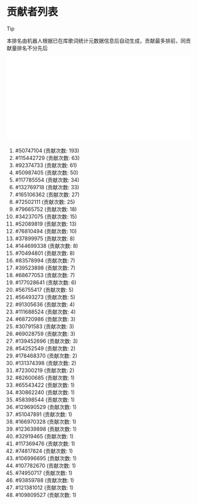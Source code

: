 # 贡献者列表

> [!TIP]
> 本排名由机器人根据已在库歌词统计元数据信息后自动生成，贡献最多排前，同贡献量排名不分先后

![贡献者头像画廊](./CONTRIBUTORS.svg)

1. #50747104 (贡献次数: 193)
2. #115442729 (贡献次数: 63)
3. #92374733 (贡献次数: 61)
4. #50987405 (贡献次数: 50)
5. #117785554 (贡献次数: 34)
6. #132769718 (贡献次数: 33)
7. #165106362 (贡献次数: 27)
8. #72502111 (贡献次数: 25)
9. #79665752 (贡献次数: 18)
10. #34237075 (贡献次数: 15)
11. #52089819 (贡献次数: 13)
12. #76810494 (贡献次数: 10)
13. #37899975 (贡献次数: 8)
14. #144699338 (贡献次数: 8)
15. #70494801 (贡献次数: 8)
16. #83578994 (贡献次数: 7)
17. #39523898 (贡献次数: 7)
18. #68677053 (贡献次数: 7)
19. #177028641 (贡献次数: 6)
20. #56755417 (贡献次数: 5)
21. #56493273 (贡献次数: 5)
22. #91305636 (贡献次数: 4)
23. #111688524 (贡献次数: 4)
24. #68720986 (贡献次数: 3)
25. #30791583 (贡献次数: 3)
26. #69028759 (贡献次数: 3)
27. #139452696 (贡献次数: 3)
28. #54252549 (贡献次数: 2)
29. #178468370 (贡献次数: 2)
30. #131374398 (贡献次数: 2)
31. #72300219 (贡献次数: 2)
32. #82600685 (贡献次数: 1)
33. #65543422 (贡献次数: 1)
34. #30862240 (贡献次数: 1)
35. #58398544 (贡献次数: 1)
36. #129690529 (贡献次数: 1)
37. #51047891 (贡献次数: 1)
38. #166970328 (贡献次数: 1)
39. #123639898 (贡献次数: 1)
40. #32919465 (贡献次数: 1)
41. #117369476 (贡献次数: 1)
42. #74817824 (贡献次数: 1)
43. #106996695 (贡献次数: 1)
44. #107782670 (贡献次数: 1)
45. #74950717 (贡献次数: 1)
46. #93859788 (贡献次数: 1)
47. #121381012 (贡献次数: 1)
48. #109809527 (贡献次数: 1)

